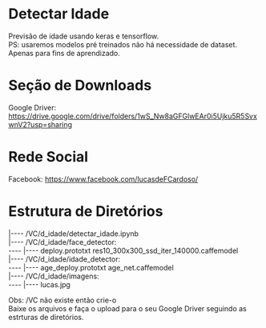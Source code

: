 # Detectar Idade
Previsão de idade usando keras e tensorflow.
<br>PS: usaremos modelos pré treinados não há necessidade de dataset.
<br>Apenas para fins de aprendizado.

# Seção de Downloads
Google Driver: https://drive.google.com/drive/folders/1wS_Nw8aGFGlwEAr0i5Ujku5R5SvxwnV2?usp=sharing

# Rede Social
Facebook: https://www.facebook.com/lucasdeFCardoso/

# Estrutura de Diretórios
|---- /VC/d_idade/detectar_idade.ipynb
<br>
|---- /VC/d_idade/face_detector:
<br>---- |---- deploy.prototxt  res10_300x300_ssd_iter_140000.caffemodel
<br>
|---- /VC/d_idade/idade_detector:
<br>---- |---- age_deploy.prototxt  age_net.caffemodel
<br>
|---- /VC/d_idade/imagens:
<br>---- |---- lucas.jpg

Obs: /VC  não existe então crie-o
<br>Baixe os arquivos e faça o upload para o seu Google Driver seguindo as estrturas de diretórios.
